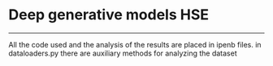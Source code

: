 # Deep generative models HSE
-----------------------
All the code used and the analysis of the results are placed in ipenb files. in dataloaders.py there are auxiliary methods for analyzing the dataset
